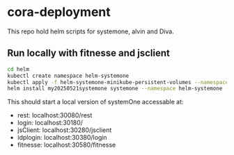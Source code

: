 # cora-deployment

This repo hold helm scripts for systemone, alvin and Diva.


## Run locally with fitnesse and jsclient

```bash
cd helm
kubectl create namespace helm-systemone
kubectl apply -f helm-systemone-minikube-persistent-volumes --namespace helm-systemone
helm install my20250521systemone systemone --namespace helm-systemone --set deploy.fitnesse=true
```

This should start a local version of systemOne accessable at:<br>
* rest: localhost:30080/rest
* login: localhost:30180/
* jsClient: localhost:30280/jsclient
* idplogin: localhost:30380/login
* fitnesse: localhost:30580/fitnesse